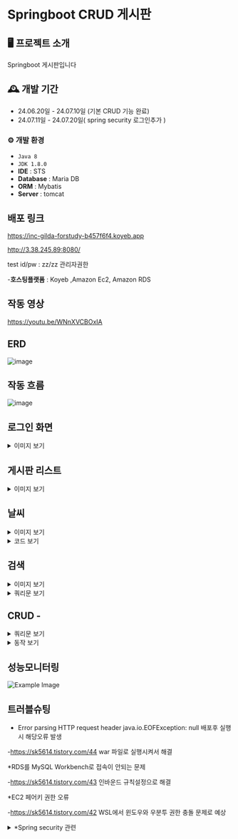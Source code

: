 # Springboot CRUD 게시판 


## 🖥️ 프로젝트 소개
Springboot 게시판입니다 

## 🕰️ 개발 기간
* 24.06.20일 - 24.07.10일 (기본 CRUD 기능 완료)
* 24.07.11일 - 24.07.20일( spring security 로그인추가 )


### ⚙️ 개발 환경
- `Java 8`
- `JDK 1.8.0`
- **IDE** : STS 
- **Database** : Maria DB
- **ORM** : Mybatis
- **Server** : tomcat

## 배포 링크

https://inc-gilda-forstudy-b457f6f4.koyeb.app

http://3.38.245.89:8080/ 

test id/pw : zz/zz  관리자권한 

-**호스팅플랫폼** :  Koyeb ,Amazon Ec2, Amazon RDS


## 작동 영상 
https://youtu.be/WNnXVCBOxIA


## ERD 
![image](https://github.com/sk5614/board1/assets/169679888/29b58296-a4b7-418f-993f-484ef5e34155)

## 작동 흐름
![image](https://github.com/user-attachments/assets/d529b604-742b-4e59-af35-f827c766eb7e)

## 로그인 화면
<details>
	
  <summary>이미지 보기 </summary>
  <img src="https://github.com/sk5614/board1/assets/169679888/6eee44f5-cbf6-4e9a-8ceb-17d1443d5e1e" alt="Example Image">
</details>


## 게시판 리스트 
<details>
	
  <summary>이미지 보기 </summary>
  <img src="https://github.com/sk5614/board1/assets/169679888/1bfbed4a-5601-46bc-b17b-e2b90ee350ae" alt="Example Image">
</details>



## 날씨 

<details>
	
  <summary>이미지 보기 </summary>
  <img src="https://github.com/user-attachments/assets/56a011f5-e83a-41d9-b6d6-3a09e904181e" alt="Example Image">
</details>
<details>
	
  <summary>코드 보기 </summary>

```
    public Map<String, Object> getCurrentWeather(String lat, String lon) throws IOException {
        String serviceKey = "****************";
        String apiUrl = "https://api.openweathermap.org/data/2.5/weather";

        // URI 생성
        String finalUri = String.format("%s?lat=%s&lon=%s&appid=%s", apiUrl, lat, lon, serviceKey);

        // API 호출 및 응답 받기
        ResponseEntity<String> response = restTemplate.getForEntity(finalUri, String.class);

        if (response.getStatusCode().is2xxSuccessful()) {
            String responseBody = response.getBody();

            // JSON 데이터를 Map으로 변환하여 반환
            ObjectMapper objectMapper = new ObjectMapper();
            Map<String, Object> weatherData = objectMapper.readValue(responseBody, new TypeReference<Map<String, Object>>() {});

            // 온도 데이터를 섭씨로 변환하여 Map에 추가
            double tempKelvin = ((Number) ((Map<String, Object>) weatherData.get("main")).get("temp")).doubleValue();
            int tempCelsius = utils.convertTemp(tempKelvin);
            weatherData.put("tempCelsius", tempCelsius);
```

</details>


## 검색

<details>
	
  <summary>이미지 보기 </summary>
  <img src="https://github.com/user-attachments/assets/222d332e-bd45-48d6-a23e-f4e0ae178b38" alt="Example Image">
</details>

<details>
	
  <summary>쿼리문 보기 </summary>
  
```
	<select id="searchBoard" resultMap="BoardResultMap">
	    SELECT b_id, b_title, b_content, b_date, b_writer, b_group, b_order, b_depth
	    FROM board
	    <where>
	        <if test="search.keyword != null and search.keyword != ''">
	            <choose>
	                <when test="search.searchType == 'title'">
	                    b_title LIKE CONCAT('%', #{search.keyword}, '%')
	                </when>
	                <when test="search.searchType == 'content'">
	                    b_content LIKE CONCAT('%', #{search.keyword}, '%')
	                </when>
	                <when test="search.searchType == 'writer'">
	                    b_writer LIKE CONCAT('%', #{search.keyword}, '%')
	                </when>
	                <otherwise>
	                    (b_title LIKE CONCAT('%', #{search.keyword}, '%')
	                    OR b_content LIKE CONCAT('%', #{search.keyword}, '%')
	                    OR b_writer LIKE CONCAT('%', #{search.keyword}, '%'))
	                </otherwise>
	            </choose>
	        </if>
	    </where>
	    ORDER BY b_group DESC, b_order ASC, b_depth ASC
	    LIMIT #{limit} OFFSET #{offset}
	</select>
 ```

</details>


## CRUD - 

<details>
	
  <summary>쿼리문 보기 </summary>
  <img src="https://github.com/user-attachments/assets/4d225447-027a-42d4-b9de-b0815f620929" alt="Example Image">
</details>

<details>
	
  <summary>동작 보기 </summary>
  <img src="https://github.com/user-attachments/assets/16efe027-0133-4f12-9309-6181acb37b28" alt="Example Image">
</details>
  
   
</details>

</details>

## 성능모니터링 

  <img src="https://github.com/user-attachments/assets/e8141321-d6ea-4e2d-a63b-1c3d509932f9" alt="Example Image">



## 트러블슈팅 


* Error parsing HTTP request header java.io.EOFException: null   배포후 실행시 해당오류 발생 

 -https://sk5614.tistory.com/44  war 파일로 실행시켜서 해결 

*RDS를 MySQL Workbench로 접속이 안되는 문제 

 -https://sk5614.tistory.com/43 인바운드 규칙설정으로 해결

*EC2 페어키 권한 오류 

 -https://sk5614.tistory.com/42  WSL에서 윈도우와 우분투 권한 충돌 문제로 예상 




<details>
	
  <summary>*Spring security 관련  </summary>
  
   -가장 힘들었던부분 특정 url은 해당권한만 접근가능하게 만드는과정에서 @PreAuthorize을 사용하려고 했습니다.  

  그러나 기존 로그인은 HTTP session 로그인이고  @PreAuthorize는 security 기능을 써야 가능해서 

  기존 로그인도 security 로그인으로 바꾸고 예외처리에서 시간을 많이 보냈습니다. 

  처음 시작할 당시 security 로그인은 controller 들어오기전에 처리된다는걸 모르는 상태에서 무작정 시작해서 시간낭비를 많이 했습니다. 

  구글링으로 다른 사람들 코드 참고하고 디버깅해가면서 필요한 기능만 구현했습니다 

  ![image](https://github.com/user-attachments/assets/f3c4292d-3bf0-47d9-ab31-f5f10cb7e273)

  


  

</details>

  




